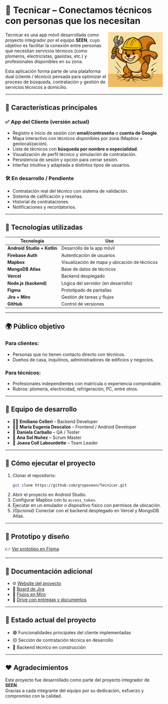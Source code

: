 # 🔧 Tecnicar – Conectamos técnicos con personas que los necesitan

<img align="right" src="https://raw.githubusercontent.com/gruposeen/Tecnicar/refs/heads/main/app/src/main/ic_launcher-playstore.png?token=GHSAT0AAAAAADEOERUXYXQ5SWFAGLSLIH7S2BS532A" width="175" />

Tecnicar es una app móvil desarrollada como proyecto integrador por el equipo **SEEN**, cuyo objetivo es facilitar la conexión entre personas que necesitan servicios técnicos (como plomeros, electricistas, gasistas, etc.) y profesionales disponibles en su zona.

Esta aplicación forma parte de una plataforma dual (cliente / técnico) pensada para optimizar el proceso de búsqueda, contratación y gestión de servicios técnicos a domicilio.

---

## 📱 Características principales

### ✅ App del Cliente (versión actual)
- Registro e inicio de sesión con **email/contraseña** o **cuenta de Google**.
- Mapa interactivo con técnicos disponibles por zona (Mapbox + geolocalización).
- Lista de técnicos con **búsqueda por nombre o especialidad**.
- Visualización de perfil técnico y simulación de contratación.
- Persistencia de sesión y opción para cerrar sesión.
- Interfaz intuitiva y adaptada a distintos tipos de usuarios.

### 🛠️ En desarrollo / Pendiente
- Contratación real del técnico con sistema de validación.
- Sistema de calificación y reseñas.
- Historial de contrataciones.
- Notificaciones y recordatorios.

---

## 🧱 Tecnologías utilizadas

| Tecnología | Uso |
|------------|-----|
| **Android Studio + Kotlin** | Desarrollo de la app móvil |
| **Firebase Auth** | Autenticación de usuarios |
| **Mapbox** | Visualización de mapa y ubicación de técnicos |
| **MongoDB Atlas** | Base de datos de técnicos |
| **Vercel** | Backend desplegado |
| **Node.js (backend)** | Lógica del servidor (en desarrollo) |
| **Figma** | Prototipado de pantallas |
| **Jira + Miro** | Gestión de tareas y flujos |
| **GitHub** | Control de versiones |

---

## 🌍 Público objetivo

### Para clientes:
- Personas que no tienen contacto directo con técnicos.
- Dueños de casa, inquilinos, administradores de edificios y negocios.

### Para técnicos:
- Profesionales independientes con matrícula o experiencia comprobable.
- Rubros: plomería, electricidad, refrigeración, PC, entre otros.

---

## 👥 Equipo de desarrollo

- 👨‍💻 **Emiliano Celleri** – Backend Developer  
- 👩‍💻 **María Eugenia Descalzo** – Frontend / Android Developer  
- 🧪 **Daniela Carballo** – QA / Tester  
- 🧭 **Ana Sol Nuñez** – Scrum Master  
- 🧠 **Joana Coll Labourdette** – Team Leader  

---

## 🚀 Cómo ejecutar el proyecto

1. Clonar el repositorio:
   ```bash
   git clone https://github.com/gruposeen/Tecnicar.git
2. Abrir el proyecto en Android Studio.  
3. Configurar Mapbox con tu `access_token`.  
4. Ejecutar en un emulador o dispositivo físico con permisos de ubicación.  
5. *(Opcional)* Conectar con el backend desplegado en Vercel y MongoDB Atlas.  

---

## 📸 Prototipo y diseño

👉 [Ver prototipo en Figma](https://www.figma.com/proto/GUhaqLuKo0Uy043AfFVzJ7/Tecnicar?page-id=0%3A1&node-id=1-3)

---

## 🧠 Documentación adicional

- 🌐 [Website del proyecto](https://gruposeenar.netlify.app/)
- 🧩 [Board de Jira](https://gruposeen.atlassian.net/jira/software/projects/TEC/boards/1)
- 🧭 [Flujos en Miro](https://miro.com/app/board/uXjVI0Zcr0Y=/)
- 📁 [Drive con entregas y documentos](https://drive.google.com/drive/folders/1eYj3NCPpYYmzCu11tk71g9dsj9QX5OMA)

---

## 📌 Estado actual del proyecto

- 🟢 Funcionalidades principales del cliente implementadas  
- 🟡 Sección de contratación técnica en desarrollo  
- 🔴 Backend técnico en construcción

---

## ❤️ Agradecimientos

Este proyecto fue desarrollado como parte del proyecto integrador de **SEEN**.  
Gracias a cada integrante del equipo por su dedicación, esfuerzo y compromiso con la calidad.
